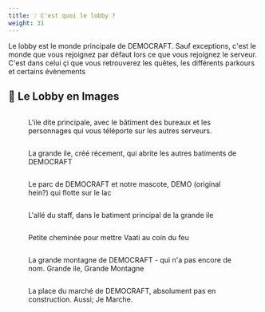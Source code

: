 ```yaml
---
title: ❔ C'est quoi le lobby ?
weight: 31
---
```


Le lobby est le monde principale de DEMOCRAFT. Sauf exceptions, c'est le monde que vous rejoignez par défaut lors ce que vous rejoignez le serveur. C'est dans celui çi que vous retrouverez les quêtes, les différents parkours et certains évènements

## 📸 Le Lobby en Images

<figure><img src="../.gitbook/assets/image (10).png" alt=""><figcaption><p>L'ile dite principale, avec le bâtiment des bureaux et les personnages qui vous téléporte sur les autres serveurs.</p></figcaption></figure>

<figure><img src="../.gitbook/assets/image (8).png" alt=""><figcaption><p>La grande ile, créé récement, qui abrite les autres batiments de DEMOCRAFT</p></figcaption></figure>

<figure><img src="../.gitbook/assets/image (11).png" alt=""><figcaption><p>Le parc de DEMOCRAFT et notre mascote, DEMO (original hein?) qui flotte sur le lac</p></figcaption></figure>

<figure><img src="../.gitbook/assets/image (13).png" alt=""><figcaption><p>L'allé du staff, dans le batiment principal de la grande ile</p></figcaption></figure>

<figure><img src="../.gitbook/assets/image (14).png" alt=""><figcaption><p>Petite cheminée pour mettre Vaati au coin du feu </p></figcaption></figure>

<figure><img src="../.gitbook/assets/image (12).png" alt=""><figcaption><p>La grande montagne de DEMOCRAFT - qui n'a pas encore de nom. Grande ile, Grande Montagne</p></figcaption></figure>

<figure><img src="../.gitbook/assets/image (16).png" alt=""><figcaption><p>La place du marché de DEMOCRAFT, absolument pas en construction. Aussi; Je Marche.</p></figcaption></figure>
